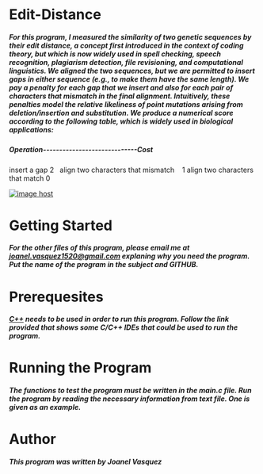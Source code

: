 # Edit-Distance
##### For this program, I measured the similarity of two genetic sequences by their edit distance, a concept first introduced in the context of coding theory, but which is now widely used in spell checking, speech recognition, plagiarism detection, file revisioning, and computational linguistics. We aligned the two sequences, but we are permitted to insert gaps in either sequence (e.g., to make them have the same length). We pay a penalty for each gap that we insert and also for each pair of characters that mismatch in the final alignment. Intuitively, these penalties model the relative likeliness of point mutations arising from deletion/insertion and substitution. We produce a numerical score according to the following table, which is widely used in biological applications: 

##### Operation-----------------------------Cost 
insert a gap                          2   
align two characters that mismatch    1 
align two characters that match       0 

<a href="http://imgbox.com/bz0WIgq5" target="_blank"><img src="https://thumbs.imgbox.com/20/d2/bz0WIgq5_t.png" alt="image host"/></a>
# __Getting Started__
##### For the other files of this program, please email me at joanel.vasquez1520@gmail.com explaning why you need the program. Put the name of the program in the subject and GITHUB. 
# __Prerequesites__
##### [C++](http://www.cyberprogrammers.net/2015/11/top-9-best-cc-ides-for-windowsmac-os.html) needs to be used in order to run this program. Follow the link provided that shows some C/C++ IDEs that could be used to run the program. 
# __Running the Program__
##### The functions to test the program must be written in the main.c file. Run the program by reading the necessary information from text file. One is given as an example. 
# __Author__
##### This program was written by Joanel Vasquez
